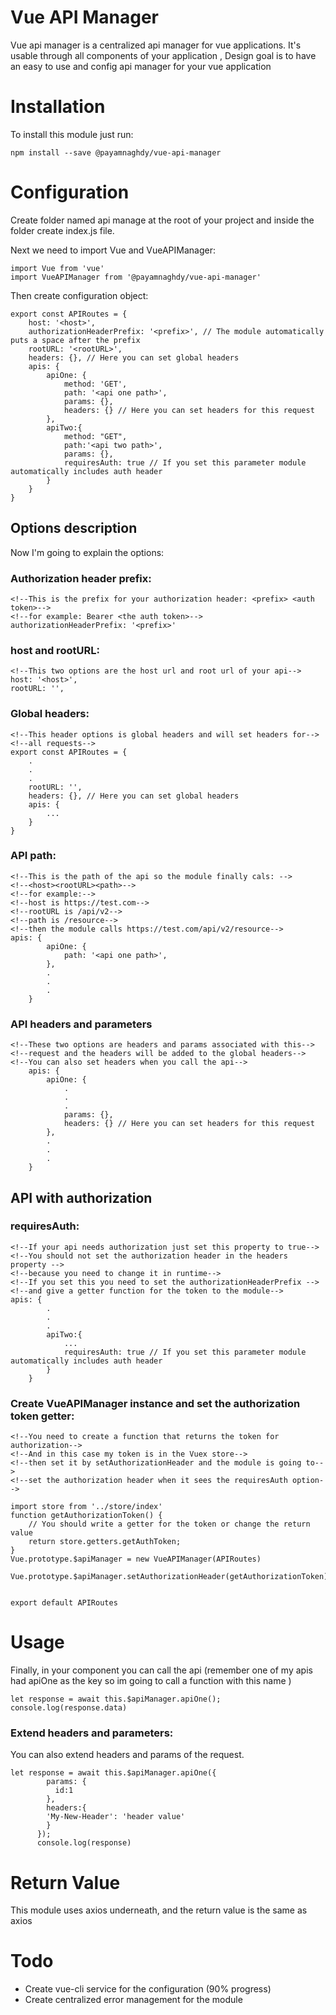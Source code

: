 # Vue API Manager
Vue api manager is a centralized api manager for vue applications. It's usable through all components of your application
, Design goal is to have an easy to use and config api manager for your vue application

# Installation
To install this module just run:
```angular2html
npm install --save @payamnaghdy/vue-api-manager
```

# Configuration
Create folder named api manage at the root of your project and inside the folder create
index.js file.

Next we need to import Vue and VueAPIManager:
```angular2html
import Vue from 'vue'
import VueAPIManager from '@payamnaghdy/vue-api-manager'
```
Then create configuration object:
```angular2html
export const APIRoutes = {
    host: '<host>',
    authorizationHeaderPrefix: '<prefix>', // The module automatically puts a space after the prefix
    rootURL: '<rootURL>',
    headers: {}, // Here you can set global headers
    apis: {
        apiOne: {
            method: 'GET',
            path: '<api one path>',
            params: {},
            headers: {} // Here you can set headers for this request
        },
        apiTwo:{
            method: "GET",
            path:'<api two path>',
            params: {},
            requiresAuth: true // If you set this parameter module automatically includes auth header
        }
    }
}
```
## Options description
Now I'm going to explain the options:

### Authorization header prefix:
```angular2html
<!--This is the prefix for your authorization header: <prefix> <auth token>-->
<!--for example: Bearer <the auth token>-->
authorizationHeaderPrefix: '<prefix>'
```
### host and rootURL:
```angular2html
<!--This two options are the host url and root url of your api-->
host: '<host>', 
rootURL: '',
```
### Global headers:
```angular2html
<!--This header options is global headers and will set headers for-->
<!--all requests-->
export const APIRoutes = {
    .
    .
    .
    rootURL: '',
    headers: {}, // Here you can set global headers
    apis: {
        ...
    }
}
```
### API path:
```angular2html
<!--This is the path of the api so the module finally cals: -->
<!--<host><rootURL><path>-->
<!--for example:-->
<!--host is https://test.com-->
<!--rootURL is /api/v2-->
<!--path is /resource-->
<!--then the module calls https://test.com/api/v2/resource-->
apis: {
        apiOne: {
            path: '<api one path>',
        },
        .
        .
        .
    }
```
### API headers and parameters
```angular2html
<!--These two options are headers and params associated with this-->
<!--request and the headers will be added to the global headers-->
<!--You can also set headers when you call the api-->
    apis: {
        apiOne: {
            .
            .
            .
            params: {},
            headers: {} // Here you can set headers for this request
        },
        .
        .
        .
    }
```
## API with authorization
### requiresAuth:
```angular2html
<!--If your api needs authorization just set this property to true-->
<!--You should not set the authorization header in the headers property -->
<!--because you need to change it in runtime-->
<!--If you set this you need to set the authorizationHeaderPrefix -->
<!--and give a getter function for the token to the module-->
apis: {
        .
        .
        .
        apiTwo:{
            ...
            requiresAuth: true // If you set this parameter module automatically includes auth header
        }
    }
```
### Create VueAPIManager instance and set the authorization token getter:

```
<!--You need to create a function that returns the token for authorization-->
<!--And in this case my token is in the Vuex store-->
<!--then set it by setAuthorizationHeader and the module is going to-->
<!--set the authorization header when it sees the requiresAuth option-->

import store from '../store/index'
function getAuthorizationToken() {
    // You should write a getter for the token or change the return value
    return store.getters.getAuthToken;
}
Vue.prototype.$apiManager = new VueAPIManager(APIRoutes)

Vue.prototype.$apiManager.setAuthorizationHeader(getAuthorizationToken)


export default APIRoutes
```

# Usage
Finally, in your component you can call the api (remember one of my apis had apiOne as the key so im going to call a
function with this name
)
```angular2html
let response = await this.$apiManager.apiOne();
console.log(response.data)
```
### Extend headers and parameters:
You can also extend headers and params of the request.
```angular2html
let response = await this.$apiManager.apiOne({
        params: {
          id:1
        },
        headers:{
        'My-New-Header': 'header value'
        }
      });
      console.log(response)
```

# Return Value
This module uses axios underneath, and the return value is the same as axios

# Todo

- Create vue-cli service for the configuration (90% progress)
- Create centralized error management for the module
